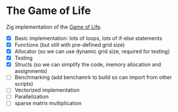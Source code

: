 # The Game of Life

Zig implementation of the [Game of Life](https://en.wikipedia.org/wiki/Conway%27s_Game_of_Life).

- [x] Basic implementation: lots of loops, lots of if-else statements
- [x] Functions (but still with pre-defined grid size)
- [x] Allocator (so we can use dynamic grid size, required for testing)
- [x] Testing
- [x] Structs (so we can simplify the code, memory allocation and assignments)
- [ ] Benchmarking (add benchamrk to build so can import from other scripts)
- [ ] Vectorized implementation
- [ ] Parallelization
- [ ] sparse matrix multiplication
